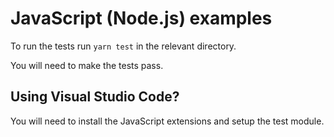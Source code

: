 # JavaScript (Node.js) examples

To run the tests run `yarn test` in the relevant directory.

You will need to make the tests pass.

## Using Visual Studio Code?

You will need to install the JavaScript extensions and setup the test module.

